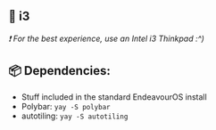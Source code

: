 ## 🐧 i3

_❗ For the best experience, use an Intel i3 Thinkpad :^)_

## 📦 Dependencies:

- Stuff included in the standard EndeavourOS install
- Polybar: `yay -S polybar`
- autotiling: `yay -S autotiling`
